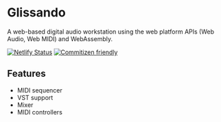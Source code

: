 # Glissando

A web-based digital audio workstation using the web platform APIs (Web Audio,
Web MIDI) and WebAssembly.

[![Netlify Status](https://api.netlify.com/api/v1/badges/ccc9faef-feea-4b19-acf1-18e66ce4f1ad/deploy-status)](https://app.netlify.com/sites/glissando/deploys) [![Commitizen friendly](https://img.shields.io/badge/commitizen-friendly-brightgreen.svg)](http://commitizen.github.io/cz-cli/)

## Features

- MIDI sequencer
- VST support
- Mixer
- MIDI controllers
